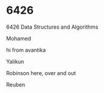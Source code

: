 # 6426


6426 Data Structures and Algorithms

Mohamed 


hi from avantika

Yalikun



Robinson here, over and out



Reuben
